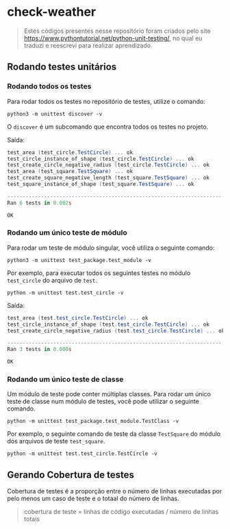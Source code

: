 # check-weather

> Estes códigos presentes nesse repositório foram criados pelo site https://www.pythontutorial.net/python-unit-testing/, no qual eu traduzi e reescrevi para realizar aprendizado.

## Rodando testes unitários

### Rodando todos os testes
Para rodar todos os testes no repositório de testes, utilize o comando:

```shell
python3 -m unittest discover -v
```

O ``discover`` é um subcomando que encontra todos os testes no projeto.

Saída:
```powershell
test_area (test_circle.TestCircle) ... ok
test_circle_instance_of_shape (test_circle.TestCircle) ... ok
test_create_circle_negative_radius (test_circle.TestCircle) ... ok
test_area (test_square.TestSquare) ... ok
test_create_square_negative_length (test_square.TestSquare) ... ok
test_square_instance_of_shape (test_square.TestSquare) ... ok

----------------------------------------------------------------------
Ran 6 tests in 0.002s

OK
```


### Rodando um único teste de módulo
Para rodar um teste de módulo singular, você utiliza o seguinte comando:

```shell
python3 -m unittest test_package.test_module -v
```

Por exemplo, para executar todos os seguintes testes no módulo ``test_circle`` do arquivo de ``test``.

```shell
python -m unittest test.test_circle -v
```

Saída:
```powershell
test_area (test.test_circle.TestCircle) ... ok
test_circle_instance_of_shape (test.test_circle.TestCircle) ... ok
test_create_circle_negative_radius (test.test_circle.TestCircle) ... ok

----------------------------------------------------------------------
Ran 3 tests in 0.000s

OK
```

### Rodando um único teste de classe
Um módulo de teste pode conter múltiplas classes. Para rodar um único teste de classe num módulo de testes, você pode utilizar o seguinte comando.

```shell
python -m unittest test_package.test_module.TestClass -v
```

Por exemplo, o seguinte comando de teste da classe ``TestSquare`` do módulo dos arquivos de teste ``test_square``.

```shell
python -m unittest test.test_circle.TestCircle -v
```

## Gerando Cobertura de testes

Cobertura de testes é a proporção entre o número de linhas executadas por pelo menos um caso de teste e o totaal do número de linhas.

> cobertura de teste = linhas de código executadas / número de linhas totais

